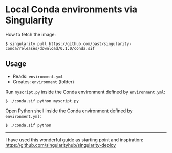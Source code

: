 # Local Conda environments via Singularity

How to fetch the image:
```
$ singularity pull https://github.com/bast/singularity-conda/releases/download/0.1.0/conda.sif
```

## Usage

- Reads: `environment.yml`
- Creates: `environment` (folder)

Run `myscript.py` inside the Conda environment defined by `environment.yml`:
```
$ ./conda.sif python myscript.py
```

Open Python shell inside the Conda environment defined by `environment.yml`:
```
$ ./conda.sif python
```

---

I have used this wonderful guide as starting point and inspiration:
https://github.com/singularityhub/singularity-deploy
